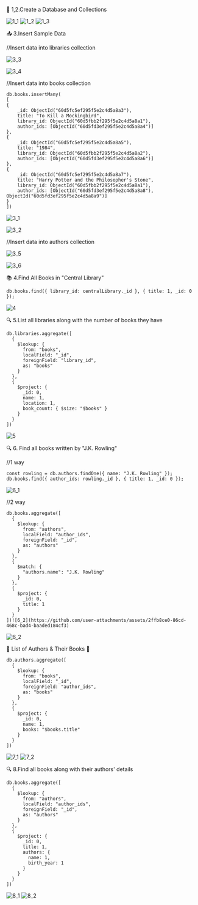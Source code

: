 🧱 1,2.Create a Database and Collections

![1_1](https://github.com/user-attachments/assets/986d21a2-6829-4bc6-88c3-59cda6b76e0a)
![1_2](https://github.com/user-attachments/assets/1cc28161-2819-4207-b4ef-fc4cde0de38a)
![1_3](https://github.com/user-attachments/assets/f11520f8-385c-4a17-aec9-5d9c8348d11a)


📥 3.Insert Sample Data

//Insert data into libraries collection

![3_3](https://github.com/user-attachments/assets/e7b141ff-844b-44e0-850d-8a4e4c773e50)

![3_4](https://github.com/user-attachments/assets/4519aad3-e0b0-413a-976e-e121238fad28)



//Insert data into books collection

~~~
db.books.insertMany(
[
{
    _id: ObjectId("60d5fc5ef295f5e2c4d5a8a3"),
    title: "To Kill a Mockingbird",
    library_id: ObjectId("60d5fbb2f295f5e2c4d5a8a1"),
    author_ids: [ObjectId("60d5fd3ef295f5e2c4d5a8a4")]
},
{
    _id: ObjectId("60d5fc5ef295f5e2c4d5a8a5"),
    title: "1984",
    library_id: ObjectId("60d5fbb2f295f5e2c4d5a8a2"),
    author_ids: [ObjectId("60d5fd3ef295f5e2c4d5a8a6")]
},
{
    _id: ObjectId("60d5fc5ef295f5e2c4d5a8a7"),
    title: "Harry Potter and the Philosopher's Stone",
    library_id: ObjectId("60d5fbb2f295f5e2c4d5a8a1"),
    author_ids: [ObjectId("60d5fd3ef295f5e2c4d5a8a8"), ObjectId("60d5fd3ef295f5e2c4d5a8a9")]
}
])
~~~

![3_1](https://github.com/user-attachments/assets/92c9d673-e8f9-45ed-a039-f5be0d17162e)

![3_2](https://github.com/user-attachments/assets/37ffd51f-cb94-4a96-b6d8-4a2e06336a25)


//Insert data into authors collection

![3_5](https://github.com/user-attachments/assets/d98b1357-5c13-40a1-8554-a68a1e38c2e2)

![3_6](https://github.com/user-attachments/assets/31ba939a-57a9-424d-91a0-47078a4b0b03)


📚 4.Find All Books in "Central Library"

~~~
db.books.find({ library_id: centralLibrary._id }, { title: 1, _id: 0 });
~~~

![4](https://github.com/user-attachments/assets/d769e644-9bf2-4b8c-862c-771adf623c85)

🔍 5.List all libraries along with the number of books they have

~~~
db.libraries.aggregate([
  {
    $lookup: {
      from: "books",
      localField: "_id",
      foreignField: "library_id",
      as: "books"
    }
  },
  {
    $project: {
      _id: 0,
      name: 1,
      location: 1,
      book_count: { $size: "$books" }
    }
  }
])
~~~

![5](https://github.com/user-attachments/assets/28614970-8cc0-42b7-ac00-3c85e35c2dd3)


🔍 6. Find all books written by "J.K. Rowling"

//1 way

~~~
const rowling = db.authors.findOne({ name: "J.K. Rowling" });
db.books.find({ author_ids: rowling._id }, { title: 1, _id: 0 });
~~~

![6_1](https://github.com/user-attachments/assets/7b70bfdc-e1f5-47ae-a3b1-fa3f02b3f66c)

//2 way

~~~
db.books.aggregate([
  {
    $lookup: {
      from: "authors",
      localField: "author_ids",
      foreignField: "_id",
      as: "authors"
    }
  },
  {
    $match: {
      "authors.name": "J.K. Rowling"
    }
  },
  {
    $project: {
      _id: 0,
      title: 1
    }
  }
])![6_2](https://github.com/user-attachments/assets/2ffb8ce0-86cd-468c-bad4-baaded184cf3)

~~~

![6_2](https://github.com/user-attachments/assets/78f3b409-26b4-4786-b0fc-63a81eb76ce2)


📝 List of Authors & Their Books 📖
   
~~~
db.authors.aggregate([
  {
    $lookup: {
      from: "books",
      localField: "_id",
      foreignField: "author_ids",
      as: "books"
    }
  },
  {
    $project: {
      _id: 0,
      name: 1,
      books: "$books.title"
    }
  }
])

~~~

![7_1](https://github.com/user-attachments/assets/7dfd08a6-0f68-46bc-94bb-caaf1e397349)
![7_2](https://github.com/user-attachments/assets/569f317d-bf00-41b9-8dc8-19dd584b4855)


🔍 8.Find all books along with their authors' details

~~~
db.books.aggregate([
  {
    $lookup: {
      from: "authors",
      localField: "author_ids",
      foreignField: "_id",
      as: "authors"
    }
  },
  {
    $project: {
      _id: 0,
      title: 1,
      authors: {
        name: 1,
        birth_year: 1
      }
    }
  }
])
~~~

![8_1](https://github.com/user-attachments/assets/1d32cebe-0f25-4d31-b057-3d9f07863a9f)
![8_2](https://github.com/user-attachments/assets/a561bb27-4ad4-4e68-8287-d3e6feeae434)


